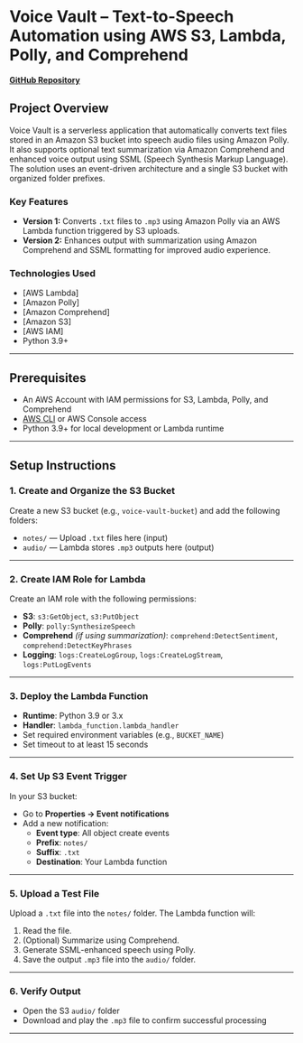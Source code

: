 # Voice Vault – Text-to-Speech Automation using AWS S3, Lambda, Polly, and Comprehend

[**GitHub Repository**](https://github.com/Salma22C/awsprojects/tree/main/Voice%20Vault%20Project)

## Project Overview

Voice Vault is a serverless application that automatically converts text files stored in an Amazon S3 bucket into speech audio files using Amazon Polly. It also supports optional text summarization via Amazon Comprehend and enhanced voice output using SSML (Speech Synthesis Markup Language). The solution uses an event-driven architecture and a single S3 bucket with organized folder prefixes.

### Key Features

- **Version 1:** Converts `.txt` files to `.mp3` using Amazon Polly via an AWS Lambda function triggered by S3 uploads.
- **Version 2:** Enhances output with summarization using Amazon Comprehend and SSML formatting for improved audio experience.

### Technologies Used

- [AWS Lambda]
- [Amazon Polly]
- [Amazon Comprehend]
- [Amazon S3]
- [AWS IAM]
- Python 3.9+

---

## Prerequisites

- An AWS Account with IAM permissions for S3, Lambda, Polly, and Comprehend
- [AWS CLI](https://docs.aws.amazon.com/cli/latest/userguide/install-cliv2.html) or AWS Console access
- Python 3.9+ for local development or Lambda runtime

---

## Setup Instructions

### 1. Create and Organize the S3 Bucket

Create a new S3 bucket (e.g., `voice-vault-bucket`) and add the following folders:

- `notes/` — Upload `.txt` files here (input)
- `audio/` — Lambda stores `.mp3` outputs here (output)



---

### 2. Create IAM Role for Lambda

Create an IAM role with the following permissions:

- **S3**: `s3:GetObject`, `s3:PutObject`
- **Polly**: `polly:SynthesizeSpeech`
- **Comprehend** *(if using summarization)*: `comprehend:DetectSentiment`, `comprehend:DetectKeyPhrases`
- **Logging**: `logs:CreateLogGroup`, `logs:CreateLogStream`, `logs:PutLogEvents`


---

### 3. Deploy the Lambda Function

- **Runtime**: Python 3.9 or 3.x
- **Handler**: `lambda_function.lambda_handler`
- Set required environment variables (e.g., `BUCKET_NAME`)
- Set timeout to at least 15 seconds



---

### 4. Set Up S3 Event Trigger

In your S3 bucket:

- Go to **Properties → Event notifications**
- Add a new notification:
  - **Event type**: All object create events
  - **Prefix**: `notes/`
  - **Suffix**: `.txt`
  - **Destination**: Your Lambda function



---

### 5. Upload a Test File

Upload a `.txt` file into the `notes/` folder. The Lambda function will:

1. Read the file.
2. (Optional) Summarize using Comprehend.
3. Generate SSML-enhanced speech using Polly.
4. Save the output `.mp3` file into the `audio/` folder.

---

### 6. Verify Output

- Open the S3 `audio/` folder
- Download and play the `.mp3` file to confirm successful processing

---


